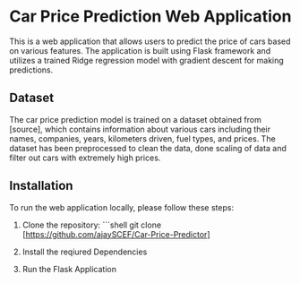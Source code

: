 # Car Price Prediction Web Application

This is a web application that allows users to predict the price of cars based on various features. The application is built using Flask framework and utilizes a trained Ridge regression model with gradient descent for making predictions.

## Dataset

The car price prediction model is trained on a dataset obtained from [source], which contains information about various cars including their names, companies, years, kilometers driven, fuel types, and prices. The dataset has been preprocessed to clean the data, done scaling of data and filter out cars with extremely high prices.

## Installation

To run the web application locally, please follow these steps:

1. Clone the repository:                                                                                                                   ```shell
   git clone [https://github.com/ajaySCEF/Car-Price-Predictor]

2. Install the reqiured Dependencies
3. Run the Flask Application

  
   
